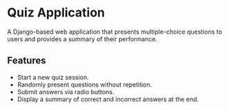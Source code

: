 

# Quiz Application

A Django-based web application that presents multiple-choice questions to users and provides a summary of their performance.

## Features

- Start a new quiz session.
- Randomly present questions without repetition.
- Submit answers via radio buttons.
- Display a summary of correct and incorrect answers at the end.



 
